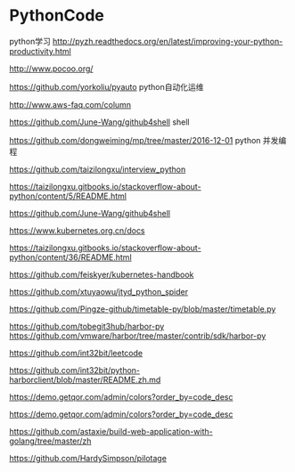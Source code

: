 # PythonCode
python学习
http://pyzh.readthedocs.org/en/latest/improving-your-python-productivity.html

http://www.pocoo.org/

https://github.com/yorkoliu/pyauto   python自动化运维


http://www.aws-faq.com/column

https://github.com/June-Wang/github4shell  shell

https://github.com/dongweiming/mp/tree/master/2016-12-01  python 并发编程

https://github.com/taizilongxu/interview_python

https://taizilongxu.gitbooks.io/stackoverflow-about-python/content/5/README.html

https://github.com/June-Wang/github4shell

https://www.kubernetes.org.cn/docs

https://taizilongxu.gitbooks.io/stackoverflow-about-python/content/36/README.html 

https://github.com/feiskyer/kubernetes-handbook

https://github.com/xtuyaowu/jtyd_python_spider

https://github.com/Pingze-github/timetable-py/blob/master/timetable.py

https://github.com/tobegit3hub/harbor-py
https://github.com/vmware/harbor/tree/master/contrib/sdk/harbor-py

https://github.com/int32bit/leetcode

https://github.com/int32bit/python-harborclient/blob/master/README.zh.md

https://demo.getqor.com/admin/colors?order_by=code_desc

https://demo.getqor.com/admin/colors?order_by=code_desc


https://github.com/astaxie/build-web-application-with-golang/tree/master/zh

https://github.com/HardySimpson/pilotage


